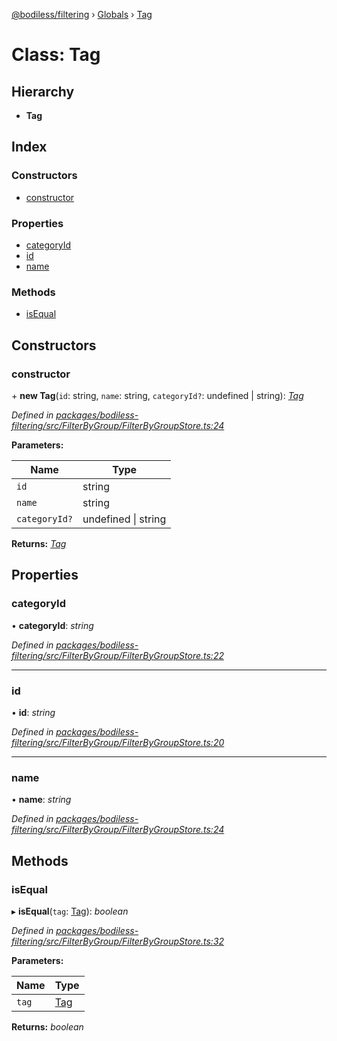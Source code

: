 [@bodiless/filtering](../README.md) › [Globals](../globals.md) › [Tag](tag.md)

# Class: Tag

## Hierarchy

* **Tag**

## Index

### Constructors

* [constructor](tag.md#constructor)

### Properties

* [categoryId](tag.md#categoryid)
* [id](tag.md#id)
* [name](tag.md#name)

### Methods

* [isEqual](tag.md#isequal)

## Constructors

###  constructor

\+ **new Tag**(`id`: string, `name`: string, `categoryId?`: undefined | string): *[Tag](tag.md)*

*Defined in [packages/bodiless-filtering/src/FilterByGroup/FilterByGroupStore.ts:24](https://github.com/johnsonandjohnson/Bodiless-JS/blob/47aa0c4a/packages/bodiless-filtering/src/FilterByGroup/FilterByGroupStore.ts#L24)*

**Parameters:**

Name | Type |
------ | ------ |
`id` | string |
`name` | string |
`categoryId?` | undefined &#124; string |

**Returns:** *[Tag](tag.md)*

## Properties

###  categoryId

• **categoryId**: *string*

*Defined in [packages/bodiless-filtering/src/FilterByGroup/FilterByGroupStore.ts:22](https://github.com/johnsonandjohnson/Bodiless-JS/blob/47aa0c4a/packages/bodiless-filtering/src/FilterByGroup/FilterByGroupStore.ts#L22)*

___

###  id

• **id**: *string*

*Defined in [packages/bodiless-filtering/src/FilterByGroup/FilterByGroupStore.ts:20](https://github.com/johnsonandjohnson/Bodiless-JS/blob/47aa0c4a/packages/bodiless-filtering/src/FilterByGroup/FilterByGroupStore.ts#L20)*

___

###  name

• **name**: *string*

*Defined in [packages/bodiless-filtering/src/FilterByGroup/FilterByGroupStore.ts:24](https://github.com/johnsonandjohnson/Bodiless-JS/blob/47aa0c4a/packages/bodiless-filtering/src/FilterByGroup/FilterByGroupStore.ts#L24)*

## Methods

###  isEqual

▸ **isEqual**(`tag`: [Tag](tag.md)): *boolean*

*Defined in [packages/bodiless-filtering/src/FilterByGroup/FilterByGroupStore.ts:32](https://github.com/johnsonandjohnson/Bodiless-JS/blob/47aa0c4a/packages/bodiless-filtering/src/FilterByGroup/FilterByGroupStore.ts#L32)*

**Parameters:**

Name | Type |
------ | ------ |
`tag` | [Tag](tag.md) |

**Returns:** *boolean*
